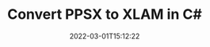 ---
############################# Static ############################
layout: "auto-gen-conversion"
date: 2022-03-01T15:12:22
draft: false
otherformats: bmp doc docm docx dot dotm dotx epub gif ico jpeg jpg md odt ott pdf png psd rtf tex tif tiff txt xps
breadcrumb: PPSX to XLAM in C#

############################# Head ############################
head_title: "PPSX to XLAM Converter in C#"
head_description: "Convert PPSX to XLAM in .NET using a few lines of code. Use the GroupDocs Document Conversion API to convert over 160 file formats."

############################# Header ############################
title: "Convert PPSX to XLAM in C#"
description: "PPSX to XLAM conversion with a few lines of .NET code"
bg_image: "https://cms.admin.containerize.com/templates/aspose/App_Themes/V3/images/bg/header1.png"
bg_overlay: false
button:
    enable: true

############################# SubMenu ############################
submenu:
    enable: true

    left:
        img_alt: "GroupDocs.Conversion for .NET"
        image: "https://cms.admin.containerize.com/templates/groupdocs/images/product-logos/90x90-noborder/groupdocs-conversion-net.png"
        product: "GroupDocs.Conversion"
        platform: ".NET"

    

############################# About ############################
about:
    enable: true
    title: "About GroupDocs.Conversion для .NET API"
    content: |
        [GroupDocs.Conversion for .NET](https://products.groupdocs.com/conversion/net/) can be used to convert Microsoft Word, Excel, PowerPoint, PDF, Visio and other formats. GroupDocs.Conversion is a standalone API that is suitable for back-end and internal systems where high performance is required. It does not depend on any software such as Microsoft or Open Office.
    

overview:
    enable: true
    content: |
        Convert your PPSX files to XLAM in .NET easily. You can use just a couple of C# code lines in any platform of your choice like - Windows, Linux, macOS.
        You can try PPSX to XLAM conversion for free and evaluate conversion results quality.
        Along with simple file conversion scenarios you can try more advanced options for loading source PPSX file and for saving output XLAM result. 
        
        For example, for the source PPSX file you may use the following load options:

        * auto-detect file format;
        * specify password for protected files (if file format supports it);
        * replace missing fonts to preserve document appearance.
        
        There are also advanced convert options for the XLAM file:

        * convert specific document page or page range;
        * add a watermark to the converted XLAM file.

        Once conversion is completed you can save your XLAM file to the local file path or any third-party storage like FTP, Amazon S3, Google Drive, Dropbox etc.
        Please note - to convert PPSX to XLAM there is no need for any additional software installed - like MS Office, Open Office, Adobe Acrobat Reader etc. 


############################# Steps ############################
steps:
    enable: true
    title_left: "Steps to convert PPSX to XLAM in C#"
    content_left: |
        [GroupDocs.Conversion](https://products.groupdocs.com/conversion/net/) makes it easy for developers to convert a PPSX file to XLAM with a few lines of code.

        * Create an instance of the Converter class and provide the file PPSX with the full path
        * Create and set ConvertOptions for XLAM type.
        * Call the Converter.Convert method and pass the full path and format (XLAM) as a parameter
        
    title_right: "System Requirements"
    content_right: |
        Basic conversion with GroupDocs.Conversion for .NET can be done in just a few simple steps. Our APIs are supported on all major platforms and operating systems. Before executing the code below, make sure you have the following prerequisites installed on your system.

        * Operating systems: Microsoft Windows, Linux, MacOS
        * Development environments: Microsoft Visual Studio, Xamarin, MonoDevelop
        * Frameworks: .NET Framework, .NET Standard, .NET Core, Mono
        * Get the latest GroupDocs.Conversion for .NET from [Nuget](https://www.nuget.org/packages/groupdocs.conversion)
        
    code: |
        ```cs
        // Load PPSX file
        var converter = new GroupDocs.Conversion.Converter("template.ppsx");
        // Set conversion parameters for XLAM format
        var convertOptions = converter.GetPossibleConversions()["xlam"].ConvertOptions;
        // Convert to XLAM format
        converter.Convert("output.xlam", convertOptions);        
        ```
        
demos:
    enable: true
    title: "PPSX to XLAM Live Demo"
    content: |
       Convert PPSX to XLAM now by visiting the [GroupDocs.Conversion App](https://products.groupdocs.app/conversion/family) website. Online demo has the following advantages
          

more_formats:
    enable: true
    title: "Other supported transformations PPSX"
    content: "You can also convert PPSX to many other file formats. Please see the list below."
       
       
back_to_top:
    enable: true
---